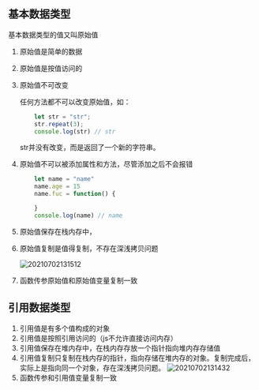 ## 基本数据类型

基本数据类型的值又叫原始值

1. 原始值是简单的数据
2. 原始值是按值访问的
3. 原始值不可改变

    任何方法都不可以改变原始值，如：

    ```javascript
        let str = "str";
        str.repeat(3);
        console.log(str) // str
    ```

    str并没有改变，而是返回了一个新的字符串。
4. 原始值不可以被添加属性和方法，尽管添加之后不会报错

    ```javascript
        let name = "name"
        name.age = 15
        name.fuc = function() {

        }
        console.log(name) // name
    ```

5. 原始值保存在栈内存中，
6. 原始值复制是值得复制，不存在深浅拷贝问题

   ![20210702131512](https://cdn.jsdelivr.net/gh/moxiaodegu/ImageHosting/imagesBlogs/20210702131512.png)
7. 函数传参原始值和原始值变量复制一致

## 引用数据类型

1. 引用值是有多个值构成的对象
2. 引用值是按照引用访问的（js不允许直接访问内存）
3. 引用值保存在堆内存中，在栈内存存放一个指针指向堆内存存储值
4. 引用值复制只复制在栈内存的指针，指向存储在堆内存的对象。复制完成后，实际上是指向同一个对象，存在深浅拷贝问题。
   ![20210702131432](https://cdn.jsdelivr.net/gh/moxiaodegu/ImageHosting/imagesBlogs/20210702131432.png)
5. 函数传参和引用值变量复制一致
